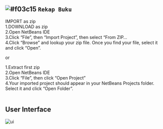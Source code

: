 ##  ![#f03c15](https://via.placeholder.com/15/f03c15/000000?text=+) `Rekap Buku`
IMPORT as zip<br>
1.DOWNLOAD as zip<br>
2.Open NetBeans IDE<br>
3.Click “File”, then “Import Project”, then select “From ZIP…<br>
4.Click “Browse” and lookup your zip file. Once you find your file, select it and click “Open”.  <br>

or<br>

1.Extract first zip<br>
2.Open NetBeans IDE<br>
3.Click “File”, then click “Open Project”<br>
4.Your imported project should appear in your NetBeans Projects folder. Select it and click “Open Folder”.<br>
<br>
## User Interface
![ui](https://user-images.githubusercontent.com/78816396/146787653-037adb48-2a4f-4613-8b23-8226feb14aec.JPG)

